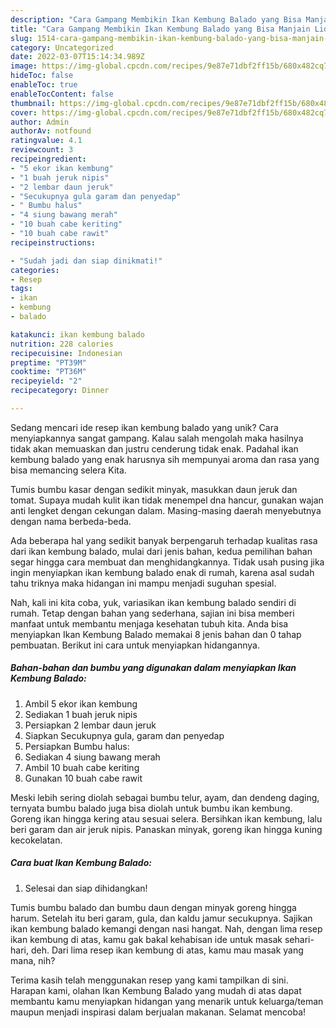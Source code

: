 ```yaml
---
description: "Cara Gampang Membikin Ikan Kembung Balado yang Bisa Manjain Lidah"
title: "Cara Gampang Membikin Ikan Kembung Balado yang Bisa Manjain Lidah"
slug: 1514-cara-gampang-membikin-ikan-kembung-balado-yang-bisa-manjain-lidah
category: Uncategorized
date: 2022-03-07T15:14:34.989Z
image: https://img-global.cpcdn.com/recipes/9e87e71dbf2ff15b/680x482cq70/ikan-kembung-balado-foto-resep-utama.jpg
hideToc: false
enableToc: true
enableTocContent: false
thumbnail: https://img-global.cpcdn.com/recipes/9e87e71dbf2ff15b/680x482cq70/ikan-kembung-balado-foto-resep-utama.jpg
cover: https://img-global.cpcdn.com/recipes/9e87e71dbf2ff15b/680x482cq70/ikan-kembung-balado-foto-resep-utama.jpg
author: Admin
authorAv: notfound
ratingvalue: 4.1
reviewcount: 3
recipeingredient:
- "5 ekor ikan kembung"
- "1 buah jeruk nipis"
- "2 lembar daun jeruk"
- "Secukupnya gula garam dan penyedap"
- " Bumbu halus"
- "4 siung bawang merah"
- "10 buah cabe keriting"
- "10 buah cabe rawit"
recipeinstructions:

- "Sudah jadi dan siap dinikmati!"
categories:
- Resep
tags:
- ikan
- kembung
- balado

katakunci: ikan kembung balado 
nutrition: 228 calories
recipecuisine: Indonesian
preptime: "PT39M"
cooktime: "PT36M"
recipeyield: "2"
recipecategory: Dinner

---
```





Sedang mencari ide resep ikan kembung balado yang unik? Cara menyiapkannya sangat gampang. Kalau salah mengolah maka hasilnya tidak akan memuaskan dan justru cenderung tidak enak. Padahal ikan kembung balado yang enak harusnya sih mempunyai aroma dan rasa yang bisa memancing selera Kita.





Tumis bumbu kasar dengan sedikit minyak, masukkan daun jeruk dan tomat. Supaya mudah kulit ikan tidak menempel dna hancur, gunakan wajan anti lengket dengan cekungan dalam. Masing-masing daerah menyebutnya dengan nama berbeda-beda.

Ada beberapa hal yang sedikit banyak berpengaruh terhadap kualitas rasa dari ikan kembung balado, mulai dari jenis bahan, kedua pemilihan bahan segar hingga cara membuat dan menghidangkannya. Tidak usah pusing jika ingin menyiapkan ikan kembung balado enak di rumah, karena asal sudah tahu triknya maka hidangan ini mampu menjadi suguhan spesial.






Nah, kali ini kita coba, yuk, variasikan ikan kembung balado sendiri di rumah. Tetap dengan bahan yang sederhana, sajian ini bisa memberi manfaat untuk membantu menjaga kesehatan tubuh kita. Anda bisa menyiapkan Ikan Kembung Balado memakai 8 jenis bahan dan 0 tahap pembuatan. Berikut ini cara untuk menyiapkan hidangannya.

<!--inarticleads1-->

##### Bahan-bahan dan bumbu yang digunakan dalam menyiapkan Ikan Kembung Balado:

1. Ambil 5 ekor ikan kembung
1. Sediakan 1 buah jeruk nipis
1. Persiapkan 2 lembar daun jeruk
1. Siapkan Secukupnya gula, garam dan penyedap
1. Persiapkan  Bumbu halus:
1. Sediakan 4 siung bawang merah
1. Ambil 10 buah cabe keriting
1. Gunakan 10 buah cabe rawit


Meski lebih sering diolah sebagai bumbu telur, ayam, dan dendeng daging, ternyata bumbu balado juga bisa diolah untuk bumbu ikan kembung. Goreng ikan hingga kering atau sesuai selera. Bersihkan ikan kembung, lalu beri garam dan air jeruk nipis. Panaskan minyak, goreng ikan hingga kuning kecokelatan. 

<!--inarticleads2-->

##### Cara buat Ikan Kembung Balado:


1. Selesai dan siap dihidangkan!

Tumis bumbu balado dan bumbu daun dengan minyak goreng hingga harum. Setelah itu beri garam, gula, dan kaldu jamur secukupnya. Sajikan ikan kembung balado kemangi dengan nasi hangat. Nah, dengan lima resep ikan kembung di atas, kamu gak bakal kehabisan ide untuk masak sehari-hari, deh. Dari lima resep ikan kembung di atas, kamu mau masak yang mana, nih? 

Terima kasih telah menggunakan resep yang kami tampilkan di sini. Harapan kami, olahan Ikan Kembung Balado yang mudah di atas dapat membantu kamu menyiapkan hidangan yang menarik untuk keluarga/teman maupun menjadi inspirasi dalam berjualan makanan. Selamat mencoba!
